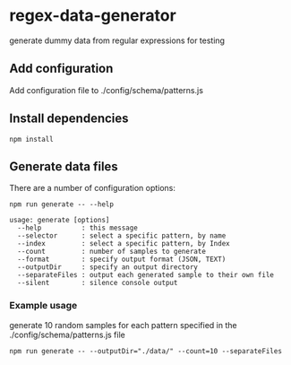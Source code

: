 # regex-data-generator

generate dummy data from regular expressions for testing

## Add configuration

Add configuration file to ./config/schema/patterns.js

## Install dependencies

```console
npm install
```

## Generate data files

There are a number of configuration options:

```console
npm run generate -- --help

usage: generate [options]
  --help          : this message
  --selector      : select a specific pattern, by name
  --index         : select a specific pattern, by Index
  --count         : number of samples to generate
  --format        : specify output format (JSON, TEXT)
  --outputDir     : specify an output directory
  --separateFiles : output each generated sample to their own file
  --silent        : silence console output
```

### Example usage
generate 10 random samples for each pattern specified in the ./config/schema/patterns.js file

```console
npm run generate -- --outputDir="./data/" --count=10 --separateFiles
```
